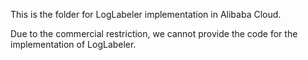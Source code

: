 This is the folder for LogLabeler implementation in Alibaba Cloud.

Due to the commercial restriction, we cannot provide the code for the implementation of LogLabeler.